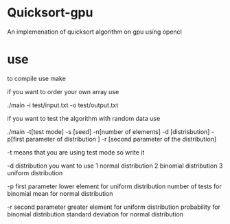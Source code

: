 # Quicksort-gpu
An implemenation of quicksort algorithm on gpu using opencl

# use

to compile use make 

if you want to order your own array use

./main  -i test/input.txt -o test/output.txt

if you want to test the algorithm with random data use

./main -t[test mode] -s [seed] -n[number of elements] -d [distrisbution] -p[first parameter of distribution ] -r [second parameter of the distribution]

-t means that you are using test mode so write it 

-d distribution you want to use 
    1 normal distribution
    2 binomial distribution 
    3 uniform distribution

-p first parameter
    lower element for uniform distribution
    number of tests for binomial 
    mean for normal distribution

-r second parameter
    greater element for uniform distribution
    probability for binomial distribution
    standard deviation for normal distribution 
